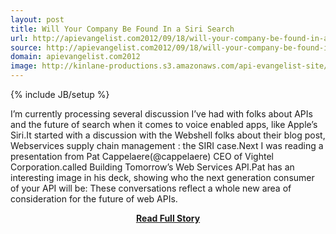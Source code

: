 ```yaml
---
layout: post
title: Will Your Company Be Found In a Siri Search
url: http://apievangelist.com2012/09/18/will-your-company-be-found-in-a-siri-search/
source: http://apievangelist.com2012/09/18/will-your-company-be-found-in-a-siri-search/
domain: apievangelist.com2012
image: http://kinlane-productions.s3.amazonaws.com/api-evangelist-site/blog/apple-siri.jpeg
---
```

{% include JB/setup %}<p>I’m currently processing several discussion I’ve had with folks about APIs and the future of search when it comes to voice enabled apps, like Apple’s Siri.It started with a discussion with the Webshell folks about their blog post, Webservices supply chain management : the SIRI case.Next I was reading a presentation from Pat Cappelaere(@cappelaere) CEO of Vightel Corporation.called Building Tomorrow’s Web Services API.Pat has an interesting image in his deck, showing who the next generation consumer of your API will be: These conversations reflect a whole new area of consideration for the future of web APIs.</p>
<center><p><a href="http://apievangelist.com2012/09/18/will-your-company-be-found-in-a-siri-search/" style='padding:25px; font-sze:18px; font-weight: bold;'>Read Full Story</a></p></center>
